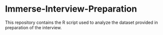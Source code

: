 # Immerse-Interview-Preparation
This repository contains the R script used to analyze the dataset provided in preparation of the interview. 
